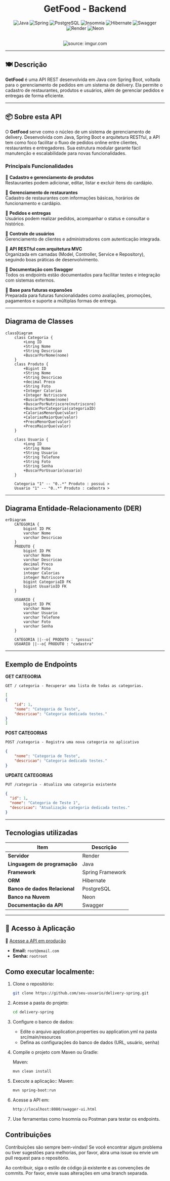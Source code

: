 <div align="center">

# GetFood - Backend

![Java](https://img.shields.io/badge/java-%23ED8B00.svg?style=for-the-badge&logo=openjdk&logoColor=white)
![Spring](https://img.shields.io/badge/spring-%236DB33F.svg?style=for-the-badge&logo=spring&logoColor=white)
![PostgreSQL](https://img.shields.io/badge/postgresql-%234479A1.svg?style=for-the-badge&logo=postgresql&logoColor=white)
![Insomnia](https://img.shields.io/badge/insomnia-%234000BF.svg?style=for-the-badge&logo=insomnia&logoColor=white)
![Hibernate](https://img.shields.io/badge/hibernate-%2359666C.svg?style=for-the-badge&logo=hibernate&logoColor=white)
![Swagger](https://img.shields.io/badge/swagger-61DAFB?style=for-the-badge&logo=swagger&logoColor=white)
![Render](https://img.shields.io/badge/render-%23000000.svg?style=for-the-badge&logo=render&logoColor=white)
![Neon](https://img.shields.io/badge/neon-%2300FFFF.svg?style=for-the-badge&logo=neon&logoColor=black)


</div>
<br />

<div align="center">
   <img src="https://ik.imagekit.io/eduardotosta/delivery_spring/Instagram_post_para_delivery_elegante_branco.jpg_ex=6841b001&is=68405e81&hm=ac1916c507e685711e0589a22a30c299b741aa58ed917556dcacc8ace5a52b59&?updatedAt=1749048995287" title="source: imgur.com" /> 
</div>

---

## 🍽️ Descrição

**GetFood** é uma API REST desenvolvida em Java com Spring Boot, voltada para o gerenciamento de pedidos em um sistema de delivery. Ela permite o cadastro de restaurantes, produtos e usuários, além de gerenciar pedidos e entregas de forma eficiente.

---

## 📦 Sobre esta API

O **GetFood** serve como o núcleo de um sistema de gerenciamento de delivery. Desenvolvida com Java, Spring Boot e arquitetura RESTful, a API tem como foco facilitar o fluxo de pedidos online entre clientes, restaurantes e entregadores. Sua estrutura modular garante fácil manutenção e escalabilidade para novas funcionalidades.

### Principais Funcionalidades

🍔 **Cadastro e gerenciamento de produtos**  
Restaurantes podem adicionar, editar, listar e excluir itens do cardápio.

🏪 **Gerenciamento de restaurantes**  
Cadastro de restaurantes com informações básicas, horários de funcionamento e cardápio.

🛒 **Pedidos e entregas**  
Usuários podem realizar pedidos, acompanhar o status e consultar o histórico.

👤 **Controle de usuários**  
Gerenciamento de clientes e administradores com autenticação integrada.

🔗 **API RESTful com arquitetura MVC**  
Organizada em camadas (Model, Controller, Service e Repository), seguindo boas práticas de desenvolvimento.

📄 **Documentação com Swagger**  
Todos os endpoints estão documentados para facilitar testes e integração com sistemas externos.

🔧 **Base para futuras expansões**  
Preparada para futuras funcionalidades como avaliações, promoções, pagamentos e suporte a múltiplas formas de entrega.

---

## Diagrama de Classes

```mermaid
classDiagram
    class Categoria {
        +Long ID
        +String Nome
        +String Descricao
        +BuscarPorNome(nome)
    }
    class Produto {
        +Bigint ID
        +String Nome
        +String Descricao
        +decimal Preco
        +String Foto
        +Integer Calorias
        +Integer Nutriscore
        +BuscarPorNome(nome)
        +BuscarPorNutriscore(nutriscore)
        +BuscarPorCategoria(categoriaID)
        +CaloriasMenorQue(valor)
        +CaloriasMaiorQue(valor)
        +PrecoMenorQue(valor)
        +PrecoMaiorQue(valor)
    }

    class Usuario {
        +Long ID
        +String Nome
        +String Usuario
        +String Telefone
        +String Foto
        +String Senha
        +BuscarPorUsuario(usuario)
    }

    Categoria "1" -- "0..*" Produto : possui >
    Usuario "1" -- "0..*" Produto : cadastra >
```

---

## Diagrama Entidade-Relacionamento (DER)

```mermaid
erDiagram
    CATEGORIA {
        bigint ID PK
        varchar Nome
        varchar Descricao
    }
    PRODUTO {
        bigint ID PK
        varchar Nome
        varchar Descricao
        decimal Preco
        varchar Foto
        integer Calorias
        integer Nutriscore
        bigint CategoriaID FK
        bigint UsuarioID FK
    }

    USUARIO {
        bigint ID PK
        varchar Nome
        varchar Usuario
        varchar Telefone
        varchar Foto
        varchar Senha
    }

    CATEGORIA ||--o{ PRODUTO : "possui"
    USUARIO ||--o{ PRODUTO : "cadastra"
```

---

## Exemplo de Endpoints

**GET CATEGORIA**

```markdown
GET / categoria - Recuperar uma lista de todas as categorias.
```

```json
[
{
	"id": 1,
	"nome": "Categoria de Teste",
	"descricao": "Categoria dedicada testes."
}
]
```

**POST CATEGORIAS**

```markdown
POST /categoria - Registra uma nova categoria no aplicativo
```

```json
{
	"nome": "Categoria de Teste",
	"descricao": "Categoria dedicada testes."
}
```

**UPDATE CATEGORIAS**

```markdown
PUT /categoria - Atualiza uma categoria existente
```

```json
{
  "id": 1,
  "nome": "Categoria de Teste 1",
  "descricao": "Atualização categoria dedicada testes."
}
```

---

## Tecnologias utilizadas

| Item                         | Descrição        |
|------------------------------|------------------|
| **Servidor**                 | Render           |
| **Linguagem de programação** | Java             |
| **Framework**                | Spring Framework |
| **ORM**                      | Hibernate        |
| **Banco de dados Relacional**| PostgreSQL       |
| **Banco na Nuvem**           | Neon             |
| **Documentação da API**      | Swagger          |


---

## 🚀 Acesso à Aplicação

🔗 [Acesse a API em produção](https://delivery-spring.onrender.com/)

- **Email:** `root@email.com`  
- **Senha:** `rootroot`

## Como executar localmente:

1. Clone o repositório:
   ```bash
   git clone https://github.com/seu-usuario/delivery-spring.git
   ```
2. Acesse a pasta do projeto:
   ```bash
   cd delivery-spring
   ```
3. Configure o banco de dados:
   - Edite o arquivo application.properties ou application.yml na pasta src/main/resources
   - Defina as configurações do banco de dados (URL, usuário, senha)
4. Compile o projeto com Maven ou Gradle:

   Maven:

   ```bash
   mvn clean install
   ```

5. Execute a aplicação::
   Maven:
   ```bash
   mvn spring-boot:run
   ```
6. Acesse a API em:

   ```bash
   http://localhost:8080/swagger-ui.html
   ```

7. Use ferramentas como Insomnia ou Postman para testar os endpoints.

## Contribuições

Contribuições são sempre bem-vindas! Se você encontrar algum problema ou tiver sugestões para melhorias, por favor, abra uma issue ou envie um pull request para o repositório.

Ao contribuir, siga o estilo de código já existente e as convenções de commits. Por favor, envie suas alterações em uma branch separada.
